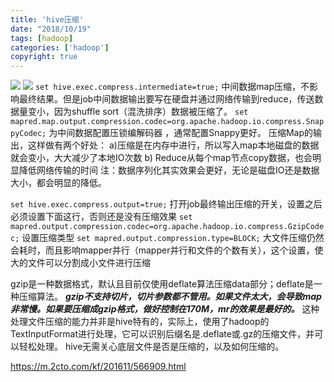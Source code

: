 ```yaml
---
title: 'hive压缩'
date: "2018/10/19"
tags: [hadoop]
categories: ['hadoop']
copyright: true
---
```


![](yasuo.png)
![](yasuo1.png)
`set hive.exec.compress.intermediate=true;` 中间数据map压缩，不影响最终结果。但是job中间数据输出要写在硬盘并通过网络传输到reduce，传送数据量变小，因为shuffle sort（混洗排序）数据被压缩了。
`set mapred.map.output.compression.codec=org.apache.hadoop.io.compress.SnappyCodec;` 为中间数据配置压锁编解码器 ，通常配置Snappy更好。
压缩Map的输出，这样做有两个好处：
a)压缩是在内存中进行，所以写入map本地磁盘的数据就会变小，大大减少了本地IO次数
b) Reduce从每个map节点copy数据，也会明显降低网络传输的时间
注：数据序列化其实效果会更好，无论是磁盘IO还是数据大小，都会明显的降低。

`set hive.exec.compress.output=true;`  打开job最终输出压缩的开关，设置之后必须设置下面这行，否则还是没有压缩效果
`set mapred.output.compression.codec=org.apache.hadoop.io.compress.GzipCodec;`  设置压缩类型
`set mapred.output.compression.type=BLOCK;` 大文件压缩仍然会耗时，而且影响mapper并行（mapper并行和文件的个数有关），这个设置，使大的文件可以分割成小文件进行压缩

gzip是一种数据格式，默认且目前仅使用deflate算法压缩data部分；deflate是一种压缩算法。
**_gzip不支持切片，切片参数都不管用。如果文件太大，会导致map非常慢。如果要压缩成gzip格式，做好控制在170M，mr的效果是最好的。_**
这种处理文件压缩的能力并非是hive特有的，实际上，使用了hadoop的TextInputFormat进行处理，它可以识别后缀名是.deflate或.gz的压缩文件，并可以轻松处理。
hive无需关心底层文件是否是压缩的，以及如何压缩的。

https://m.2cto.com/kf/201611/566909.html
